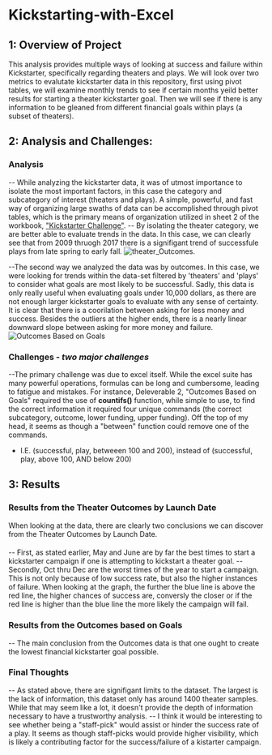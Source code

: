 # Kickstarting-with-Excel
  ## 1: Overview of Project
  This analysis provides multiple ways of looking at success and failure within Kickstarter, specifically regarding theaters and plays. We will look over two metrics to evalutate kickstarter data in this repository, first using pivot tables, we will examine monthly trends to see if certain months yeild better results for starting a theater kickstarter goal. Then we will see if there is any information to be gleaned from different financial goals within plays (a subset of theaters).
  ## 2: Analysis and Challenges:
### **Analysis**
-- While analyzing the kickstarter data, it was of utmost importance to isolate the most important factors, in this case the category and subcategory of interest (theaters and plays). A simple, powerful, and fast way of organizing large swaths of data can be accomplished through pivot tables, which is the primary means of organization utilized in sheet 2 of the workbook, ["Kickstarter Challenge"](main/Kickstarter_Challenge.xlsx).
-- By isolating the theater category, we are better able to evaluate trends in the data. In this case, we can clearly see that from 2009 thruogh 2017 there is a signifigant trend of successfule plays from late spring to early fall. ![theater_Outcomes](https://github.com/Z-Zachattack/1-Kickstarting-with-Excel/blob/main/Resources/Thaeter_Outcomes_vs_Launch.png). 


--The second way we analyzed the data was by outcomes. In this case, we were looking for trends within the data-set filtered by 'theaters' and 'plays' to consider what goals are most likely to be successful. Sadly, this data is only really useful when evaluating goals under 10,000 dollars, as there are not enough larger kickstarter goals to evaluate with any sense of certainty. It is clear that there is a coorilation between asking for less money and success. Besides the outliers at the higher ends, there is a nearly linear downward slope between asking for more money and failure. ![Outcomes Based on Goals](https://github.com/Z-Zachattack/1-Kickstarting-with-Excel/blob/main/Resources/Outcomes_vs_Goals.png)


### **Challenges** - *two major challenges*
--The primary challenge was due to excel itself. While the excel suite has many powerful operations, formulas can be long and cumbersome, leading to fatigue and mistakes. For instance, Deleverable 2, "Outcomes Based on Goals" required the use of **countifs()** function, while simple to use, to find the correct information it required four unique commands (the correct subcategory, outcome, lower funding, upper funding). Off the top of my head, it seems as though a "between" function could remove one of the commands. 
  - I.E. (successful, play, betweeen 100 and 200), instead of (successful, play, above 100, AND below 200)


 ## 3: Results
  ### Results from the Theater Outcomes by Launch Date
  When looking at the data, there are clearly two conclusions we can discover from the Theater Outcomes by Launch Date.
  ####
  -- First, as stated earlier, May and June are by far the best times to start a kickstarter campaign if one is attempting to kickstart a theater goal. 
  -- Secondly, Oct thru Dec are the worst times of the year to start a campaign. This is not only because of low success rate, but also the higher instances of failure. When looking at the graph, the further the blue line is above the red line, the higher chances of success are, conversly the closer or if the red line is higher than the blue line the more likely the campaign will fail.
  ### Results from the Outcomes based on Goals
  -- The main conclusion from the Outcomes data is that one ought to create the lowest financial kickstarter goal possible.
  ### Final Thoughts
  -- As stated above, there are signifigant limits to the dataset. The largest is the lack of information, this dataset only has around 1400 theater samples. While that may seem like a lot, it doesn't provide the depth of information necessary to have a trustworthy analysis.
  -- I think it would be interesting to see whether being a "staff-pick" would assist or hinder the success rate of a play. It seems as though staff-picks would provide higher visibility, which is likely a contributing factor for the success/failure of a kistarter campaign.
  
  
